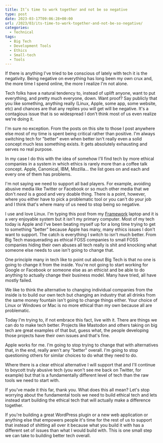 ```yaml
---
title: It’s time to work together and not be so negative
type: post
date: 2023-03-17T09:06:28+00:00
url: /2023/03/its-time-to-work-together-and-not-be-so-negative/
categories:
  - Technical
tags:
  - Big Tech
  - Development Tools
  - Ethics
  - Small-tech
  - Tools
---
```


If there is anything I've tried to be conscious of lately with tech it is the negativity. Being negative on everything has long been my own crux and, the more time I spend online, the more I realize I'm not alone.

Tech folks have a natural tendency to, instead of uplift anyone, want to put everything, and pretty much everyone, down. Want proof? Say publicly that you like something, anything really (Linux, Apple, some app, some website, etc) and chances are that any replies you will get will be negative. It's a contagious issue that is so widespread I don't think most of us even realize we're doing it.

I'm sure no exception. From the posts on this site to those I post anywhere else most of my time is spent being critical rather than positive. I'm always switching tech for "better" even when better isn't really even a solid concept much less something exists. It gets absolutely exhausting and serves no real purpose.

In my case I do this with the idea of somehow I'll find tech by more ethical companies in a system in which ethics is rarely more than a coffee talk concept. Apple, Canonical, IBM, Mozilla... the list goes on and each and every one of them has problems.

I'm not saying we need to support all bad players. For example, avoiding abusive media like Twitter or Facebook or so much other media that we don't _need_ is a good and very doable thing. There is a point, however, where you either have to pick a problematic tool or you can't do your job and I think that's where many of us need to stop being so negative.

I use and love Linux. I'm typing this post from my [Framework][1] laptop and it is a very enjoyable system but it isn't my primary computer. Most of my tech today is Apple and I've been beating myself up for a long time trying to get to something "better" because Apple has many, many ethics issues I don't want to support. The catch is everything I switch to isn't much better. From Big Tech masquerading as ethical FOSS companies to small FOSS companies hiding their own abuses all tech really is shit and knocking what someone else needs to use isn't going to change that.

One principle many in tech like to point out about Big Tech is that no one is going to change it from the inside. You're not going to start working for Google or Facebook or someone else as an ethicist and be able to do anything to actually change their business model. Many have tried, all have mostly failed.

We like to think the alternative to changing individual companies from the inside is to build our own tech but changing an industry that all drinks from the same money fountain isn't going to change things either. Your choice of Linux or Windows or Mac is no more ethical than my own because all are problematic.

Today I'm trying to, if not embrace this fact, live with it. There are things we can do to make tech better. Projects like Mastodon and others taking on big tech are great examples of that but, guess what, the people developing those projects have their own issues and that's fine.

Apple works for me. I'm going to stop trying to change that with alternatives that, in the end, really aren't any "better" overall. I'm going to stop questioning others for similar choices to do what they need to do.

Where there is a clear ethical alternative I will support that and I'll continue to boycott truly abusive tech (you won't see me back on Twitter, for example) but that is a fundamentally different level of tech than the raw tools we need to start with.

If you've made it this far, thank you. What does this all mean? Let's stop worrying about the fundamental tools we need to build ethical tech and lets instead start building the ethical tech that will actually make a difference together.

If you're building a great WordPress plugin or a new web application or anything else that empowers people it's time for the rest of us to support that instead of shitting all over it because what you build it with has a different set of issues than what I would build with. This is one small step we can take to building better tech overall.

 [1]: https://frame.work